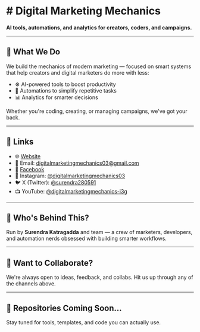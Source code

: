 # # Digital Marketing Mechanics

**AI tools, automations, and analytics for creators, coders, and campaigns.**

---

## 🚀 What We Do

We build the mechanics of modern marketing — focused on smart systems that help creators and digital marketers do more with less:

- ⚙️ AI-powered tools to boost productivity  
- 🔁 Automations to simplify repetitive tasks  
- 📊 Analytics for smarter decisions  

Whether you're coding, creating, or managing campaigns, we've got your back.

---

## 🔗 Links

- 🌐 [Website](https://sites.google.com/view/digitalmarketingmechanicseluru)  
- 📧 Email: digitalmarketingmechanics03@gmail.com  
- 📘 [Facebook](https://www.facebook.com/share/1AoGHNqN1j/)  
- 📸 Instagram: [@digitalmarketingmechanics03](https://www.instagram.com/digitalmarketingmechanics03)  
- 🐦 X (Twitter): [@surendra280591](https://x.com/surendra280591)  
- 📺 YouTube: [@digitalmarketingmechanics-i3g](https://www.youtube.com/@digitalmarketingmechanics-i3g)

---

## 👥 Who's Behind This?

Run by **Surendra Katragadda** and team — a crew of marketers, developers, and automation nerds obsessed with building smarter workflows.

---

## 🧠 Want to Collaborate?

We're always open to ideas, feedback, and collabs. Hit us up through any of the channels above.

---

## 📁 Repositories Coming Soon...

Stay tuned for tools, templates, and code you can actually use.
